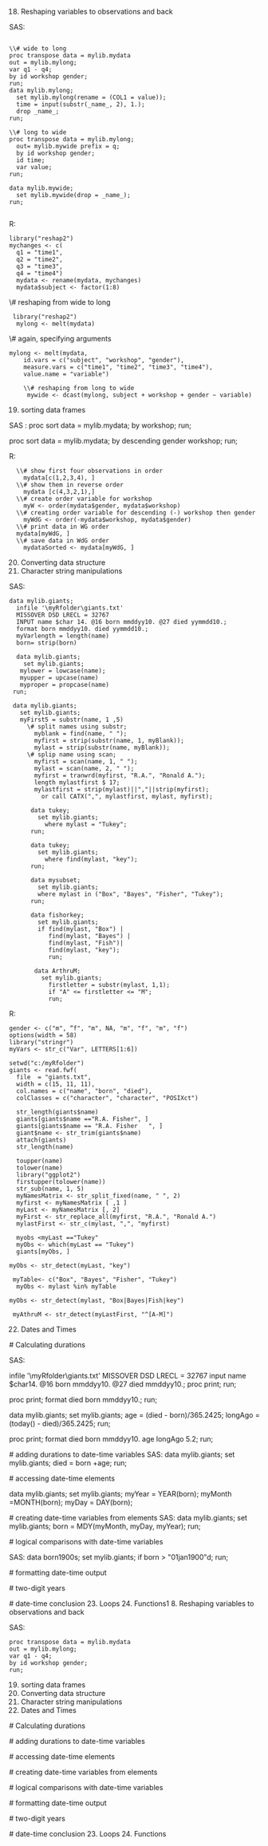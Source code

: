 18. Reshaping variables to observations and back

SAS:




```

\\# wide to long
proc transpose data = mylib.mydata
out = mylib.mylong;
var q1 - q4;
by id workshop gender;
run;
data mylib.mylong;
  set mylib.mylong(rename = (COL1 = value));
  time = input(substr(_name_, 2), 1.);
  drop _name_;
run;

\\# long to wide
proc transpose data = mylib.mylong;
  out= mylib.mywide prefix = q;
  by id workshop gender;
  id time;
  var value;
run;

data mylib.mywide;
  set mylib.mywide(drop = _name_);
run;


```
R:



```
library("reshap2")
mychanges <- c(
  q1 = "time1",
  q2 = "time2",
  q3 = "time3",
  q4 = "time4")
  mydata <- rename(mydata, mychanges)
  mydata$subject <- factor(1:8)
```


  
  \\# reshaping from wide to long
 

```
 library("reshap2")
  mylong <- melt(mydata)
```


  \\# again, specifying arguments
  

```
mylong <- melt(mydata, 
    id.vars = c("subject", "workshop", "gender"),
    measure.vars = c("time1", "time2", "time3", "time4"),
    value.name = "variable")
    
    \\# reshaping from long to wide 
     mywide <- dcast(mylong, subject + workshop + gender ~ variable)
```


     
     

19. sorting data frames

SAS :
proc sort data = mylib.mydata;
  by workshop;
run;

proc sort data = mylib.mydata;
  by descending gender workshop;
  run;
  
  R:
  


```
  \\# show first four observations in order
    mydata[c(1,2,3,4), ]
  \\# show them in reverse order
    mydata [c(4,3,2,1),]
  \\# create order variable for workshop
    myW <- order(mydata$gender, mydata$workshop)
  \\# creating order variable for descending (-) workshop then gender
    myWdG <- order(-mydata$workshop, mydata$gender)
  \\# print data in WG order
  mydata[myWdG, ]
  \\# save data in WdG order
    mydataSorted <- mydata[myWdG, ]
```


    
    


20. Converting data structure
21. Character string manipulations

SAS:



```
data mylib.giants;
  infile '\myRfolder\giants.txt'
  MISSOVER DSD LRECL = 32767
  INPUT name $char 14. @16 born mmddyy10. @27 died yymmdd10.;
  format born mmddyy10. died yymmdd10.;
  myVarlength = length(name)
  born= strip(born)
  
  data mylib.giants;
    set mylib.giants;
   mylower = lowcase(name);
   myupper = upcase(name)
   myproper = propcase(name)
 run;
 
 data mylib.giants;
   set mylib.giants;
   myFirst5 = substr(name, 1 ,5)
     \# split names using substr;
       myblank = find(name, " ");
       myfirst = strip(substr(name, 1, myBlank));
       mylast = strip(substr(name, myBlank));
     \# splip name using scan;
       myfirst = scan(name, 1, " ");
       mylast = scan(name, 2, " ");
       myfirst = tranwrd(myfirst, "R.A.", "Ronald A.");
       length mylastfirst $ 17;
       mylastfirst = strip(mylast)||","||strip(myfirst);
         or call CATX(",", mylastfirst, mylast, myfirst);
         
      data tukey;
        set mylib.giants;
          where mylast = "Tukey";
      run;
      
      data tukey;
        set mylib.giants;
          where find(mylast, "key");
      run;
      
      data mysubset;
        set mylib.giants;
        where mylast in ("Box", "Bayes", "Fisher", "Tukey");
      run;
      
      data fishorkey;
        set mylib.giants;
        if find(mylast, "Box") |
           find(mylast, "Bayes") |
           find(mylast, "Fish")|
           find(mylast, "key");
           run;
           
       data ArthruM;
         set mylib.giants;
           firstletter = substr(mylast, 1,1);
           if "A" <= firstletter <= "M";
           run;
```

R:



```
gender <- c("m", “f", "m", NA, "m", "f", "m", "f")
options(width = 58)
library("stringr")
myVars <- str_c("Var", LETTERS[1:6])
```





```
setwd("c:/myRfolder")
giants <- read.fwf(
  file  = "giants.txt",
  width = c(15, 11, 11),
  col.names = c("name", "born", "died"),
  colClasses = c("character", "character", "POSIXct")
  
  str_length(giants$name)
  giants[giants$name =="R.A. Fisher", ]
  giants[giants$name == "R.A. Fisher   ", ]
  giant$name <- str_trim(giants$name)
  attach(giants)
  str_length(name)
```


  


```
  toupper(name)
  tolower(name)
  library("ggplot2")
  firstupper(tolower(name))
  str_sub(name, 1, 5)
  myNamesMatrix <- str_split_fixed(name, " ", 2)
  myfirst <- myNamesMatrix [ ,1 ]
  myLast <- myNamesMatrix [, 2]
  myFirst <- str_replace_all(myfirst, "R.A.", "Ronald A.")
  mylastFirst <- str_c(mylast, ",", "myfirst)
```


  
  


```
  myobs <myLast =="Tukey"
  myObs <- which(myLast == "Tukey")
  giants[myObs, ]
```


  
  `myObs <- str_detect(myLast, "key")`
  
 

```
 myTable<- c("Box", "Bayes", "Fisher", "Tukey")
  myObs <- mylast %in% myTable
```


  
  `myObs <- str_detect(mylast, "Box|Bayes|Fish|key")`
  
  
 ` myAthruM <- str_detect(myLastFirst, "^[A-M]")`
  


           
           
       
22. Dates and Times


\# Calculating durations

SAS:

infile '\myRfolder\giants.txt'
 MISSOVER DSD LRECL = 32767
 input name $char14. @16 born mmddyy10. @27 died mmddyy10.;
 proc print;
 run;
 
 proc print;
 format died born mmddyy10.;
 run;
 
 data mylib.giants;
   set mylib.giants;
    age  = (died - born)/365.2425;
    longAgo = (today() - died)/365.2425;
 run;
 
 proc print;
 format died born mmddyy10. age longAgo 5.2;
 run;
 
 

\# adding durations to date-time variables
SAS:
data mylib.giants;
  set mylib.giants;
   died  = born +age;
   run;
   

\# accessing date-time elements

data mylib.giants;
  set mylib.giants;
 myYear = YEAR(born);
 myMonth =MONTH(born);
 myDay = DAY(born);
 

\# creating date-time variables from elements
SAS: 
data mylib.giants;
  set mylib.giants;
  born = MDY(myMonth, myDay, myYear);
run;


\# logical comparisons with date-time variables

SAS:
data born1900s;
  set mylib.giants;
   if born > "01jan1900"d;
 run;
 

\# formatting date-time output

\# two-digit years

\# date-time conclusion
23. Loops
24. Functions1
8. Reshaping variables to observations and back

SAS:



```
proc transpose data = mylib.mydata
out = mylib.mylong;
var q1 - q4;
by id workshop gender;
run;
```


19. sorting data frames
20. Converting data structure
21. Character string manipulations
22. Dates and Times

\# Calculating durations

\# adding durations to date-time variables

\# accessing date-time elements

\# creating date-time variables from elements

\# logical comparisons with date-time variables

\# formatting date-time output

\# two-digit years

\# date-time conclusion
23. Loops
24. Functions
